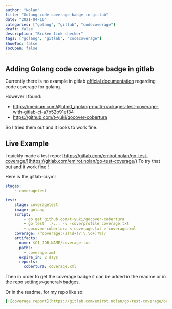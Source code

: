 ```yaml
---
author: "Nolan"
title: "Golang code coverage badge in gitlab"
date: "2021-04-16"
categories: ["golang", "gitlab", "codecoverage"]
draft: false
description: "Broken link checker"
tags: ["golang", "gitlab", "codecoverage"]
ShowToc: false
TocOpen: false
---
```


## Adding Golang code coverage badge in gitlab

Currently there is no example in gitlab [official documentation](https://docs.gitlab.com/ee/user/project/merge_requests/test_coverage_visualization.html) regarding code coverage for golang.

However I found:

- https://medium.com/@ulm0_/golang-multi-packages-test-coverage-with-gitlab-ci-a7b52b91ef34
- https://github.com/t-yuki/gocover-cobertura

So I tried them out and it looks to work fine.

## Live Example

I quickly made a test repo: [https://gitlab.com/emirot.nolan/go-test-coverage/](https://gitlab.com/emirot.nolan/go-test-coverage/)
To try that out and it work fine !

Here is the gitlab-ci.yml

```yaml
stages:
    - coveragetest

test:
    stage: coveragetest
    image: golang
    script:
        - go get github.com/t-yuki/gocover-cobertura
        - go test  ./... -v -coverprofile coverage.txt
        - gocover-cobertura < coverage.txt > coverage.xml
    coverage: /^coverage:\s(\d+(?:\.\d+)?%)/
    artifacts:
      name: $CI_JOB_NAME/coverage.txt
      paths:
        - coverage.xml
      expire_in: 2 days
      reports:
        cobertura: coverage.xml
```

Then in order to get the coverage badge it can be added in the readme or in the repo settings>general>badges.

Or in the readme, for my repo like so:

```yaml
[![coverage report](https://gitlab.com/emirot.nolan/go-test-coverage/badges/master/coverage.svg)](https://gitlab.com/emirot.nolan/go-test-coverage/-/commits/master)
```